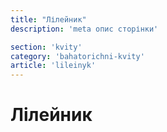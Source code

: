 ```yaml
---
title: "Лілейник"
description: 'meta опис сторінки'

section: 'kvity'
category: 'bahatorichni-kvity'
article: 'lileinyk'
---
```


# Лілейник